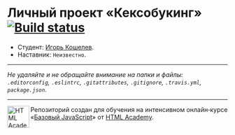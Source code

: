 # Личный проект «Кексобукинг» [![Build status][travis-image]][travis-url]

* Студент: [Игорь Кошелев](https://up.htmlacademy.ru/javascript/11/user/242071).
* Наставник: `Неизвестно`.

---

_Не удаляйте и не обращайте внимание на папки и файлы:_<br>
_`.editorconfig`, `.eslintrc`, `.gitattributes`, `.gitignore`, `.travis.yml`, `package.json`._

---

<a href="https://htmlacademy.ru/intensive/javascript"><img align="left" width="50" height="50" title="HTML Academy" src="https://up.htmlacademy.ru/static/img/intensive/javascript/logo-for-github.svg"></a>

Репозиторий создан для обучения на интенсивном онлайн‑курсе «[Базовый JavaScript](https://htmlacademy.ru/intensive/javascript)» от [HTML Academy](https://htmlacademy.ru).

[travis-image]: https://travis-ci.org/htmlacademy-javascript/242071-keksobooking.svg?branch=master
[travis-url]: https://travis-ci.org/htmlacademy-javascript/242071-keksobooking
